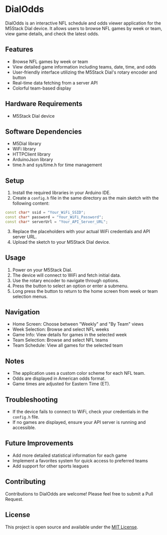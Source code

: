 # DialOdds

DialOdds is an interactive NFL schedule and odds viewer application for the M5Stack Dial device. It allows users to browse NFL games by week or team, view game details, and check the latest odds.

## Features

- Browse NFL games by week or team
- View detailed game information including teams, date, time, and odds
- User-friendly interface utilizing the M5Stack Dial's rotary encoder and button
- Real-time data fetching from a server API
- Colorful team-based display

## Hardware Requirements

- M5Stack Dial device

## Software Dependencies

- M5Dial library
- WiFi library
- HTTPClient library
- ArduinoJson library
- time.h and sys/time.h for time management

## Setup

1. Install the required libraries in your Arduino IDE.
2. Create a `config.h` file in the same directory as the main sketch with the following content:

```cpp
const char* ssid = "Your_WiFi_SSID";
const char* password = "Your_WiFi_Password";
const char* serverUrl = "Your_API_Server_URL";
```

3. Replace the placeholders with your actual WiFi credentials and API server URL.
4. Upload the sketch to your M5Stack Dial device.

## Usage

1. Power on your M5Stack Dial.
2. The device will connect to WiFi and fetch initial data.
3. Use the rotary encoder to navigate through options.
4. Press the button to select an option or enter a submenu.
5. Long press the button to return to the home screen from week or team selection menus.

## Navigation

- Home Screen: Choose between "Weekly" and "By Team" views
- Week Selection: Browse and select NFL weeks
- Game Info: View details for games in the selected week
- Team Selection: Browse and select NFL teams
- Team Schedule: View all games for the selected team

## Notes

- The application uses a custom color scheme for each NFL team.
- Odds are displayed in American odds format.
- Game times are adjusted for Eastern Time (ET).

## Troubleshooting

- If the device fails to connect to WiFi, check your credentials in the `config.h` file.
- If no games are displayed, ensure your API server is running and accessible.

## Future Improvements

- Add more detailed statistical information for each game
- Implement a favorites system for quick access to preferred teams
- Add support for other sports leagues

## Contributing

Contributions to DialOdds are welcome! Please feel free to submit a Pull Request.

## License

This project is open source and available under the [MIT License](LICENSE).